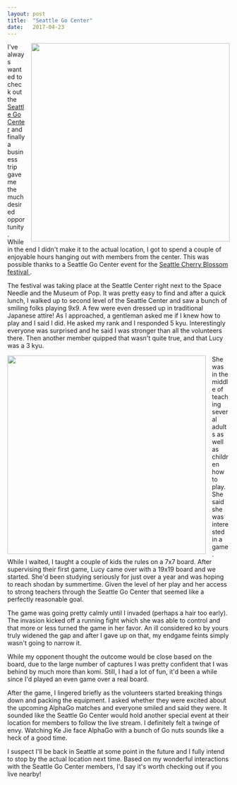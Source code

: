 ```yaml
---
layout: post
title:  "Seattle Go Center"
date:   2017-04-23
---
```


<image style="float: right; margin-left: 1em;" width="450" src="http://swannodette.github.io/baduk/assets/images/seago1.JPG" />

I've always wanted to check out the
[Seattle Go Center](http://seattlego.com) and finally a business trip
gave me the much desired opportunity. While in the end I didn't make
it to the actual location, I got to spend a couple of enjoyable hours
hanging out with members from the center. This was possible thanks to
a Seattle Go Center event for the
[Seattle Cherry Blossom festival ](http://www.seattlego.org/2017/04/20/visit-us-at-the-cherry-blossom-festival/).

The festival was taking place at the Seattle Center right next to the
Space Needle and the Museum of Pop. It was pretty easy to find and
after a quick lunch, I walked up to second level of the Seattle Center
and saw a bunch of smiling folks playing 9x9. A few were even dressed
up in traditional Japanese attire! As I approached, a gentleman asked
me if I knew how to play and I said I did. He asked my rank and I
responded 5 kyu. Interestingly everyone was surprised and he said I
was stronger than all the volunteers there. Then another
member quipped that wasn't quite true, and that Lucy was a 3 kyu.

<image style="float: left; margin-right: 1em;" width="450" src="http://swannodette.github.io/baduk/assets/images/seago2.JPG" />

She was in the middle of teaching several adults as well as children
how to play. She said she was interested in a game. While I waited, I
taught a couple of kids the rules on a 7x7 board. After supervising
their first game, Lucy came over with a 19x19 board and we
started. She'd been studying seriously for just over a year and was
hoping to reach shodan by summertime. Given the level of her play and
her access to strong teachers through the Seattle Go Center that
seemed like a perfectly reasonable goal.

The game was going pretty calmly until I invaded (perhaps a hair too
early). The invasion kicked off a running fight which she was able to
control and that more or less turned the game in her favor. An ill
considered ko by yours truly widened the gap and after I gave up on
that, my endgame feints simply wasn't going to narrow it.

While my opponent thought the outcome would be close based on the
board, due to the large number of captures I was pretty confident that
I was behind by much more than komi. Still, I had a lot of fun, it'd been
a while since I'd played an even game over a real board.

After the game, I lingered briefly as the volunteers started breaking
things down and packing the equipment. I asked whether they were
excited about the upcoming AlphaGo matches and everyone smiled and
said they were. It sounded like the Seattle Go Center would hold
another special event at their location for members to follow the
live stream. I definitely felt a twinge of envy. Watching Ke Jie face
AlphaGo with a bunch of Go nuts sounds like a heck of a good time.

I suspect I'll be back in Seattle at some point in the future and I
fully intend to stop by the actual location next time. Based
on my wonderful interactions with the Seattle Go Center members,
I'd say it's worth checking out if you live nearby!
